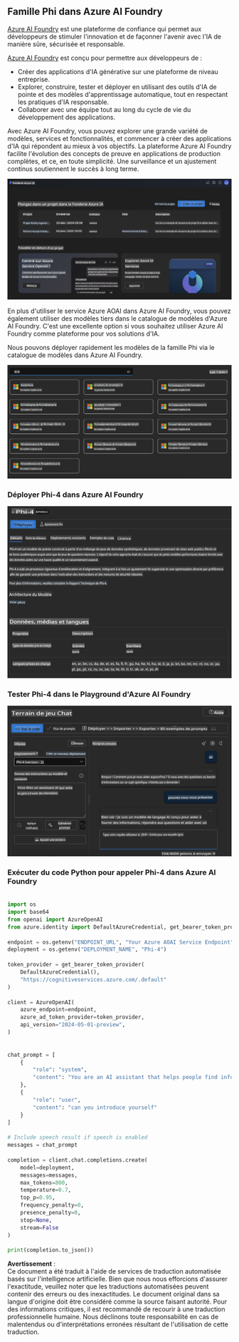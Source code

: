 ## Famille Phi dans Azure AI Foundry

[Azure AI Foundry](https://ai.azure.com) est une plateforme de confiance qui permet aux développeurs de stimuler l'innovation et de façonner l'avenir avec l'IA de manière sûre, sécurisée et responsable.

[Azure AI Foundry](https://ai.azure.com) est conçu pour permettre aux développeurs de :

- Créer des applications d'IA générative sur une plateforme de niveau entreprise.
- Explorer, construire, tester et déployer en utilisant des outils d'IA de pointe et des modèles d'apprentissage automatique, tout en respectant les pratiques d'IA responsable.
- Collaborer avec une équipe tout au long du cycle de vie du développement des applications.

Avec Azure AI Foundry, vous pouvez explorer une grande variété de modèles, services et fonctionnalités, et commencer à créer des applications d'IA qui répondent au mieux à vos objectifs. La plateforme Azure AI Foundry facilite l'évolution des concepts de preuve en applications de production complètes, et ce, en toute simplicité. Une surveillance et un ajustement continus soutiennent le succès à long terme.

![portal](../../../../../translated_images/AIFoundryPorral.68f0acc7d5f47991d90f78fd199beb1123941bba27c39effe55ebfc1d07f114c.fr.png)

En plus d'utiliser le service Azure AOAI dans Azure AI Foundry, vous pouvez également utiliser des modèles tiers dans le catalogue de modèles d'Azure AI Foundry. C'est une excellente option si vous souhaitez utiliser Azure AI Foundry comme plateforme pour vos solutions d'IA.

Nous pouvons déployer rapidement les modèles de la famille Phi via le catalogue de modèles dans Azure AI Foundry.

![ModelCatalog](../../../../../translated_images/AIFoundryModelCatalog.65aadf44c7a47e16a745104efa3ca2b49580c7be190f901a3da6d6533fc37b07.fr.png)

### **Déployer Phi-4 dans Azure AI Foundry**

![Phi4](../../../../../translated_images/AIFoundryPhi4.dd27d994739126af80d23e8ec9d3bfd7e6b518d3993aa729fdd4c26e1add8d35.fr.png)

### **Tester Phi-4 dans le Playground d'Azure AI Foundry**

![Playground](../../../../../translated_images/AIFoundryPlayground.11365174557f8eac71ce4d439d344dd767a1b04701e9ffe73642feefb099188d.fr.png)

### **Exécuter du code Python pour appeler Phi-4 dans Azure AI Foundry**

```python

import os  
import base64
from openai import AzureOpenAI  
from azure.identity import DefaultAzureCredential, get_bearer_token_provider  
        
endpoint = os.getenv("ENDPOINT_URL", "Your Azure AOAI Service Endpoint")  
deployment = os.getenv("DEPLOYMENT_NAME", "Phi-4")  
      
token_provider = get_bearer_token_provider(  
    DefaultAzureCredential(),  
    "https://cognitiveservices.azure.com/.default"  
)  
  
client = AzureOpenAI(  
    azure_endpoint=endpoint,  
    azure_ad_token_provider=token_provider,  
    api_version="2024-05-01-preview",  
)  
  

chat_prompt = [
    {
        "role": "system",
        "content": "You are an AI assistant that helps people find information."
    },
    {
        "role": "user",
        "content": "can you introduce yourself"
    }
] 
    
# Include speech result if speech is enabled  
messages = chat_prompt 

completion = client.chat.completions.create(  
    model=deployment,  
    messages=messages,
    max_tokens=800,  
    temperature=0.7,  
    top_p=0.95,  
    frequency_penalty=0,  
    presence_penalty=0,
    stop=None,  
    stream=False  
)  
  
print(completion.to_json())  

```

**Avertissement** :  
Ce document a été traduit à l'aide de services de traduction automatisée basés sur l'intelligence artificielle. Bien que nous nous efforcions d'assurer l'exactitude, veuillez noter que les traductions automatisées peuvent contenir des erreurs ou des inexactitudes. Le document original dans sa langue d'origine doit être considéré comme la source faisant autorité. Pour des informations critiques, il est recommandé de recourir à une traduction professionnelle humaine. Nous déclinons toute responsabilité en cas de malentendus ou d'interprétations erronées résultant de l'utilisation de cette traduction.